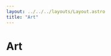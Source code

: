 ```yaml
---
layout: ../../../layouts/Layout.astro
title: "Art"
---
```

<div class="container">
  <h1>Art</h1>
</div>

